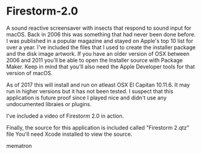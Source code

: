 # Firestorm-2.0
A sound reactive screensaver with insects that respond to sound input for macOS.  Back in 2006 this was something that had never been done before.  I was published in a popular magazine and stayed on Apple's top 10 list for over a year. I've included the files that I used to create the installer package and the disk image artwork.  If you have an older version of OSX between 2006 and 2011 you'll be able to open the Installer source with Package Maker.  Keep in mind that you'll also need the Apple Developer tools for that version of macOS.

As of 2017 this will install and run on atleast OSX El Capitan 10.11.6.  It may run in higher versions but it has not been tested.  I suspect that this application is future proof since I played nice and didn't use any undocumented libraies or plugins.

I've included a video of Firestorm 2.0 in action.

Finally, the source for this application is included called "Firestorm 2.qtz" file  You'll need Xcode installed to view the source. 

mematron
